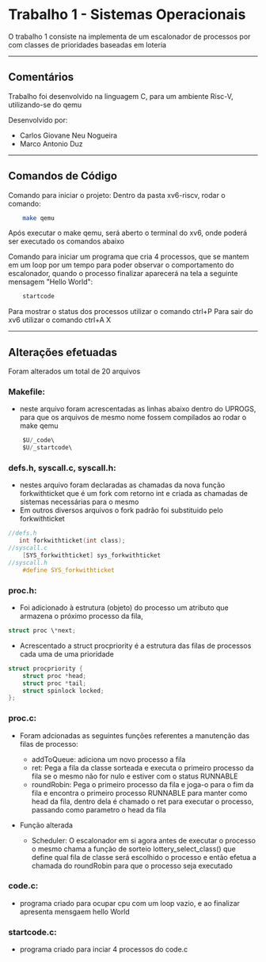 # Trabalho 1 - Sistemas Operacionais

O trabalho 1 consiste na implementa de um escalonador de processos por com classes de prioridades baseadas em loteria

---

## Comentários

Trabalho foi desenvolvido na linguagem C, para um ambiente Risc-V, utilizando-se do qemu

Desenvolvido por:

-   Carlos Giovane Neu Nogueira
-   Marco Antonio Duz

---

## Comandos de Código

Comando para iniciar o projeto:
Dentro da pasta xv6-riscv, rodar o comando:

```bash
    make qemu
```

Após executar o make qemu, será aberto o terminal do xv6, onde poderá ser executado os comandos abaixo

Comando para iniciar um programa que cria 4 processos, que se mantem em um loop por um tempo para poder observar o comportamento do escalonador, quando o processo finalizar aparecerá na tela a seguinte mensagem "Hello World":

```bash
    startcode
```

Para mostrar o status dos processos utilizar o comando ctrl+P
Para sair do xv6 utilizar o comando ctrl+A X

---

## Alterações efetuadas

Foram alterados um total de 20 arquivos

### Makefile:

-   neste arquivo foram acrescentadas as linhas abaixo dentro do UPROGS, para que os arquivos de mesmo nome fossem compilados ao rodar o make qemu

```c
    $U/_code\
    $U/_startcode\
```

### defs.h, syscall.c, syscall.h:

-   nestes arquivo foram declaradas as chamadas da nova função forkwithticket que é um fork com retorno int e criada as chamadas de sistemas necessárias para o mesmo
-   Em outros diversos arquivos o fork padrão foi substituido pelo forkwithticket

```c
//defs.h
   int forkwithticket(int class);
//syscall.c
    [SYS_forkwithticket] sys_forkwithticket
//syscall.h
    #define SYS_forkwithticket
```

### proc.h:

-   Foi adicionado à estrutura (objeto) do processo um atributo que armazena o próximo processo da fila,

```c
struct proc \*next;
```

-   Acrescentado a struct procpriority é a estrutura das filas de processos cada uma de uma prioridade

```c
struct procpriority {
    struct proc *head;
    struct proc *tail;
    struct spinlock locked;
};
```

### proc.c:

-   Foram adcionadas as seguintes funções referentes a manutenção das filas de processo:

    -   addToQueue: adiciona um novo processo a fila
    -   ret: Pega a fila da classe sorteada e executa o primeiro processo da fila se o mesmo não for nulo e estiver com o status RUNNABLE
    -   roundRobin: Pega o primeiro processo da fila e joga-o para o fim da fila e encontra o primeiro processo RUNNABLE para manter como head da fila, dentro dela é chamado o ret para executar o processo, passando como parametro o head da fila

-   Função alterada
    -   Scheduler: O escalonador em si agora antes de executar o processo o mesmo chama a função de sorteio lottery_select_class() que define qual fila de classe será escolhido o processo e então efetua a chamada do roundRobin para que o processo seja executado

### code.c:

-   programa criado para ocupar cpu com um loop vazio, e ao finalizar apresenta mensgaem hello World

### startcode.c:

-   programa criado para inciar 4 processos do code.c

